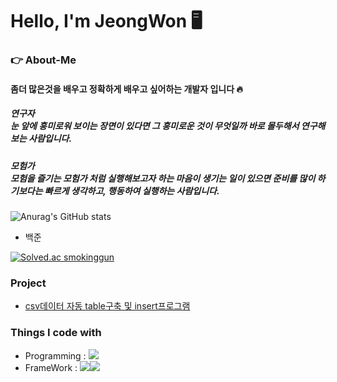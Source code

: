 # Hello, I'm JeongWon 🖥

### 👉 About-Me
#### 좀더 많은것을 배우고 정확하게 배우고 싶어하는 개발자 입니다 🔥

##### 연구자 <br> 눈 앞에 흥미로워 보이는 장면이 있다면 그 흥미로운 것이 무엇일까 바로 몰두해서 연구해 보는 사람입니다.
##### 모험가 <br> 모험을 즐기는 모험가 처럼 실행해보고자 하는 마음이 생기는 일이 있으면 준비를 많이 하기보다는 빠르게 생각하고, 행동하여 실행하는 사람입니다.


![Anurag's GitHub stats](https://github-readme-stats.vercel.app/api?username=PJO2004&show_icons=true&theme=radical)

- 백준


[![Solved.ac smokinggun](http://mazassumnida.wtf/api/v2/generate_badge?boj=smokinggun)](https://solved.ac/smokinggun)

### Project
- [csv데이터 자동 table구축 및 insert프로그램](https://github.com/PJO2004/CSVfile_upload)

### Things I code with
- Programming : <img src="https://img.shields.io/badge/Python-3776AB?style=for-the-badge&logo=Python&logoColor=white">
- FrameWork : <img src="https://img.shields.io/badge/FastAPI-009688?style=for-the-badge&logo=Fastapi&logoColor=white"><img src="https://img.shields.io/badge/Pandas-150458?style=for-the-badge&logo=pandas&logoColor=white">
